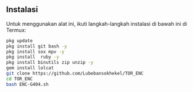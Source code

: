 
## Instalasi

Untuk menggunakan alat ini, ikuti langkah-langkah instalasi di bawah ini di Termux:

```bash
pkg update
pkg install git bash -y
pkg install sox mpv -y
pkg install  ruby -y
pkg install binutils zip unzip -y
gem install lolcat
git clone https://github.com/Lubebansokhekel/TOR_ENC
cd TOR_ENC
bash ENC-G404.sh
